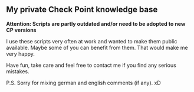 ## My private Check Point knowledge base ##

**Attention: Scripts are partly outdated and/or need to be adopted to new CP versions**

I use these scripts very often at work and wanted to make them public available. Maybe some of you can benefit from them. 
That would make me very happy. 

Have fun, take care and feel free to contact me if you find any serious mistakes.

P.S. Sorry for mixing german and english comments (if any). xD 

